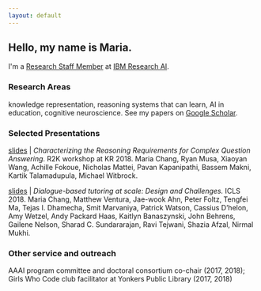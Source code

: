 ```yaml
---
layout: default
---
```


## Hello, my name is Maria.
I'm a [Research Staff Member](https://researcher.watson.ibm.com/researcher/view.php?person=ibm-Maria.Chang) at [IBM Research AI](https://www.research.ibm.com/ai/).  

### Research Areas
knowledge representation, reasoning systems that can learn, AI in education, cognitive neuroscience.  See my papers on [Google Scholar](https://scholar.google.com/citations?user=1xQr1U8AAAAJ&hl=en&oi=ao).

### Selected Presentations

[slides](assets/KR%20R2K%20workshop%202018.pdf) | *Characterizing the Reasoning Requirements for Complex Question Answering*. R2K workshop at KR 2018.  Maria Chang, Ryan Musa, Xiaoyan Wang, Achille Fokoue, Nicholas Mattei, Pavan Kapanipathi, Bassem Makni, Kartik Talamadupula, Michael Witbrock. 

[slides](assets/WDBT%20ICLS%202018.pdf) | *Dialogue-based tutoring at scale: Design and Challenges.*  ICLS 2018.  Maria Chang, Matthew Ventura, Jae-wook Ahn, Peter Foltz, Tengfei Ma, Tejas I. Dhamecha, Smit Marvaniya, Patrick Watson, Cassius D’helon, Amy Wetzel, Andy Packard Haas, Kaitlyn Banaszynski, John Behrens, Gailene Nelson, Sharad C. Sundararajan, Ravi Tejwani, Shazia Afzal, Nirmal Mukhi.

### Other service and outreach
AAAI program committee and doctoral consortium co-chair (2017, 2018); Girls Who Code club facilitator at Yonkers Public Library (2017, 2018)
